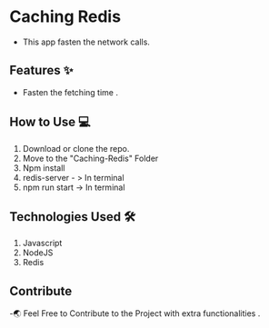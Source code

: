 # Caching Redis
- This app fasten the network calls. 

## Features :sparkles:
- Fasten the fetching time .



## How to Use :computer:
1. Download or clone the repo.
2. Move to the "Caching-Redis" Folder
3. Npm install
4. redis-server - > In terminal
5. npm run start  -> In terminal

## Technologies Used :hammer_and_wrench:
1. Javascript
2. NodeJS
3. Redis

## Contribute 
-:earth_asia: Feel Free to Contribute to the Project with extra functionalities .
